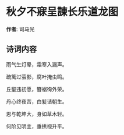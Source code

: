 # 秋夕不寐呈諌长乐道龙图

**作者**: 司马光

## 诗词内容

雨气生灯晕，霜寒入漏声。

疏篱过萤影，腐叶掩虫鸣。

丘壑违初愿，簪裾徇外荣。

丹心终夜苦，白髪诘朝生。

恩与乾坤大，身如草木轻。

何阶见明主，垂拱视升平。

